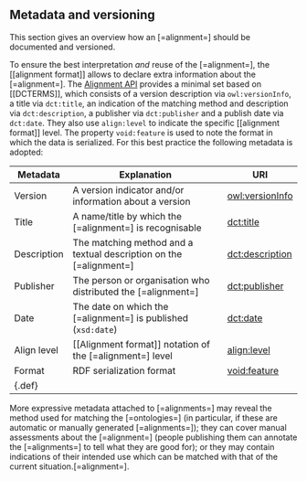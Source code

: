 ## Metadata and versioning

This section gives an overview how an [=alignment=] should be documented and versioned.

To ensure the best interpretation _and_ reuse of the [=alignment=], the [[alignment format]] allows to declare extra information about the [=alignment=]. The [Alignment API](https://moex.gitlabpages.inria.fr/alignapi/labels.html) provides a minimal set based on [[DCTERMS]], which consists of a version description via `owl:versionInfo`, a title via `dct:title`, an indication of the matching method and description via `dct:description`, a publisher via `dct:publisher` and a publish date via `dct:date`. They also use `align:level` to indicate the specific [[alignment format]] level. The property `void:feature` is used to note the format in which the data is serialized. For this best practice the following metadata is adopted:

| Metadata    | Explanation                                                        | URI                                                                     |
| ----------- | ------------------------------------------------------------------ | ----------------------------------------------------------------------- |
| Version     | A version indicator and/or information about a version             | [owl:versionInfo](http://www.w3.org/2002/07/owl#versionInfo)            |
| Title       | A name/title by which the [=alignment=] is recognisable            | [dct:title](http://purl.org/dc/terms/title)                             |
| Description | The matching method and a textual description on the [=alignment=] | [dct:description](http://purl.org/dc/terms/description)                 |
| Publisher   | The person or organisation who distributed the [=alignment=]       | [dct:publisher](http://purl.org/dc/terms/publisher)                     |
| Date        | The date on which the [=alignment=] is published (`xsd:date`)      | [dct:date](http://purl.org/dc/terms/date)                               |
| Align level | [[Alignment format]] notation of the [=alignment=] level           | [align:level](https://moex.gitlabpages.inria.fr/alignapi/format#levels) |
| Format      | RDF serialization format                                           | [void:feature](http://rdfs.org/ns/void#feature)                         |
| {.def}      |

More expressive metadata attached to [=alignments=] may reveal the method used for matching the [=ontologies=] (in particular, if these are automatic or manually generated [=alignments=]); they can cover manual assessments about the [=alignment=] (people publishing them can annotate the [=alignments=] to tell what they are good for); or they may contain indications of their intended use which can be matched with that of the current situation.[=alignment=].
